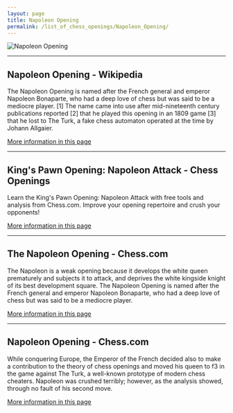 ```yaml
---
layout: page
title: Napoleon Opening
permalink: /list_of_chess_openings/Napoleon_Opening/
---
```


![Napoleon Opening](https://www.thechesswebsite.com/wp-content/uploads/2015/08/the-napoleon-opening.jpg)

---

## Napoleon Opening - Wikipedia

The Napoleon Opening is named after the French general and emperor Napoleon Bonaparte, who had a deep love of chess but was said to be a mediocre player. [1] The name came into use after mid-nineteenth century publications reported [2] that he played this opening in an 1809 game [3] that he lost to The Turk, a fake chess automaton operated at the time by Johann Allgaier.

[More information in this page](https://en.wikipedia.org/wiki/Napoleon_Opening)

---

## King's Pawn Opening: Napoleon Attack - Chess Openings

Learn the King's Pawn Opening: Napoleon Attack with free tools and analysis from Chess.com. Improve your opening repertoire and crush your opponents!

[More information in this page](https://www.chess.com/openings/Kings-Pawn-Opening-Napoleon-Attack)

---

## The Napoleon Opening - Chess.com

The Napoleon is a weak opening because it develops the white queen prematurely and subjects it to attack, and deprives the white kingside knight of its best development square. The Napoleon Opening is named after the French general and emperor Napoleon Bonaparte, who had a deep love of chess but was said to be a mediocre player.

[More information in this page](https://www.chess.com/blog/ThummimS/the-napoleon-opening)

---

## Napoleon Opening - Chess.com

While conquering Europe, the Emperor of the French decided also to make a contribution to the theory of chess openings and moved his queen to f3 in the game against The Turk, a well-known prototype of modern chess cheaters. Napoleon was crushed terribly; however, as the analysis showed, through no fault of his second move.

[More information in this page](https://www.chess.com/blog/VB84/napoleon-opening)

